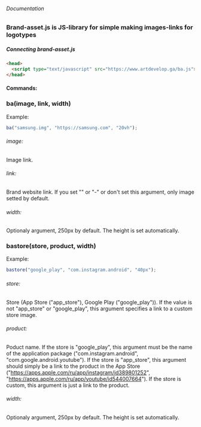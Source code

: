 ###### Documentation

### Brand-asset.js is JS-library for simple making images-links for logotypes

##### Connecting brand-asset.js

```html
<head>
  <script type="text/javascript" src="https://www.artdevelop.ga/ba.js"></script>
</head>
```

#### Commands:
### ba(image, link, width)
Example:
```js
ba("samsung.img", "https://samsung.com", "20vh");
```
###### image:
Image link.
###### link:
Brand website link.
If you set "" or "-" or don't set this argument, only image setted by default.
###### width:
Optionaly argument, 250px by default. The height is set automatically.

### bastore(store, product, width)
Example:
```js
bastore("google_play", "com.instagram.android", "40px");
```
###### store:
Store (App Store ("app_store"), Google Play ("google_play")).
If the value is not "app_store" or "google_play", this argument specifies a link to a custom store image.
###### product:
Poduct name.
If the store is "google_play", this argument must be the name of the application package ("com.instagram.android", "com.google.android.youtube").
If the store is "app_store", this argument should simply be a link to the product in the App Store ("https://apps.apple.com/ru/app/instagram/id389801252", "https://apps.apple.com/ru/app/youtube/id544007664").
If the store is custom, this argument is just a link to the product.
###### width:
Optionaly argument, 250px by default. The height is set automatically.
